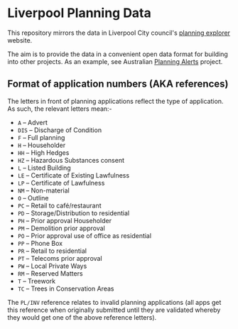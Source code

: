 # Liverpool Planning Data

This repository mirrors the data in Liverpool City council's [planning
explorer](http://northgate.liverpool.gov.uk/PlanningExplorer17/) website.

The aim is to provide the data in a convenient open data format for building
into other projects. As an example, see Australian [Planning
Alerts](https://www.planningalerts.org.au/) project.

## Format of application numbers (AKA references)

The letters in front of planning applications reflect the type of application. As such, the relevant letters mean:-

- `A` – Advert
- `DIS` – Discharge of Condition
- `F` – Full planning
- `H` – Householder
- `HH` – High Hedges
- `HZ` – Hazardous Substances consent
- `L` – Listed Building
- `LE` – Certificate of Existing Lawfulness
- `LP` – Certificate of Lawfulness
- `NM` – Non-material
- `O` – Outline
- `PC` – Retail to café/restaurant
- `PD` – Storage/Distribution to residential
- `PH` – Prior approval Householder
- `PM` – Demolition prior approval
- `PO` – Prior approval use of office as residential
- `PP` – Phone Box
- `PR` – Retail to residential
- `PT` – Telecoms prior approval
- `PW` – Local Private Ways
- `RM` – Reserved Matters
- `T` – Treework
- `TC` – Trees in Conservation Areas

The `PL/INV` reference relates to invalid planning applications (all apps get this reference when originally submitted until they are validated whereby they would get one of the above reference letters).
